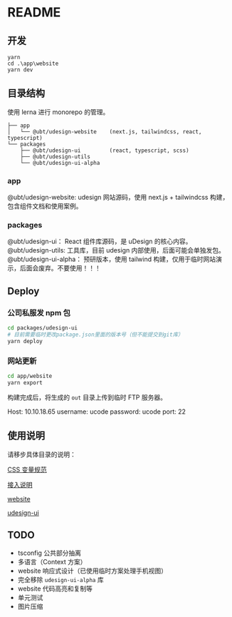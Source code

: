 # README

## 开发

```
yarn
cd .\app\website
yarn dev
```

## 目录结构

使用 lerna 进行 monorepo 的管理。

```
├── app
│   └── @ubt/udesign-website    (next.js, tailwindcss, react, typescript)
└── packages
    ├── @ubt/udesign-ui         (react, typescript, scss)
    ├── @ubt/udesign-utils
    └── @ubt/udesign-ui-alpha
```

### app

@ubt/udesign-website: udesign 网站源码，使用 next.js + tailwindcss 构建，包含组件文档和使用案例。

### packages

@ubt/udesign-ui： React 组件库源码，是 uDesign 的核心内容。
@ubt/udesign-utils: 工具库，目前 udesign 内部使用，后面可能会单独发包。
@ubt/udesign-ui-alpha： 预研版本，使用 tailwind 构建，仅用于临时网站演示，后面会废弃。不要使用！！！

## Deploy

### 公司私服发 npm 包

```bash
cd packages/udesign-ui
# 目前需要临时更改package.json里面的版本号（但不能提交到git库）
yarn deploy
```

### 网站更新

```bash
cd app/website
yarn export
```

构建完成后，将生成的 `out` 目录上传到临时 FTP 服务器。

Host: 10.10.18.65
username: ucode
password: ucode
port: 22

## 使用说明

请移步具体目录的说明：

[CSS 变量规范](app\website\src\docs\guide\css-variables.md)

[接入说明](app\website\src\docs\guide\quick-start.md)

[website](app/website/readme.md)

[udesign-ui](packages/udesign-ui/readme.md)

## TODO

- tsconfig 公共部分抽离
- 多语言（Context 方案）
- website 响应式设计（已使用临时方案处理手机视图）
- 完全移除 `udesign-ui-alpha` 库
- website 代码高亮和复制等
- 单元测试
- 图片压缩
